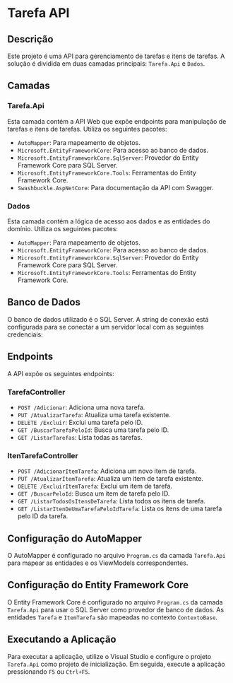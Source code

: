 # Tarefa API

## Descrição
Este projeto é uma API para gerenciamento de tarefas e itens de tarefas. A solução é dividida em duas camadas principais: `Tarefa.Api` e `Dados`.

## Camadas

### Tarefa.Api
Esta camada contém a API Web que expõe endpoints para manipulação de tarefas e itens de tarefas. Utiliza os seguintes pacotes:
- `AutoMapper`: Para mapeamento de objetos.
- `Microsoft.EntityFrameworkCore`: Para acesso ao banco de dados.
- `Microsoft.EntityFrameworkCore.SqlServer`: Provedor do Entity Framework Core para SQL Server.
- `Microsoft.EntityFrameworkCore.Tools`: Ferramentas do Entity Framework Core.
- `Swashbuckle.AspNetCore`: Para documentação da API com Swagger.

### Dados
Esta camada contém a lógica de acesso aos dados e as entidades do domínio. Utiliza os seguintes pacotes:
- `AutoMapper`: Para mapeamento de objetos.
- `Microsoft.EntityFrameworkCore`: Para acesso ao banco de dados.
- `Microsoft.EntityFrameworkCore.SqlServer`: Provedor do Entity Framework Core para SQL Server.
- `Microsoft.EntityFrameworkCore.Tools`: Ferramentas do Entity Framework Core.

## Banco de Dados
O banco de dados utilizado é o SQL Server. A string de conexão está configurada para se conectar a um servidor local com as seguintes credenciais:

## Endpoints
A API expõe os seguintes endpoints:

### TarefaController
- `POST /Adicionar`: Adiciona uma nova tarefa.
- `PUT /AtualizarTarefa`: Atualiza uma tarefa existente.
- `DELETE /Excluir`: Exclui uma tarefa pelo ID.
- `GET /BuscarTarefaPeloId`: Busca uma tarefa pelo ID.
- `GET /ListarTarefas`: Lista todas as tarefas.

### ItenTarefaController
- `POST /AdicionarItemTarefa`: Adiciona um novo item de tarefa.
- `PUT /AtualizarItemTarefa`: Atualiza um item de tarefa existente.
- `DELETE /ExcluirItemTarefa`: Exclui um item de tarefa.
- `GET /BuscarPeloId`: Busca um item de tarefa pelo ID.
- `GET /ListarTodosOsItensDeTarefa`: Lista todos os itens de tarefa.
- `GET /ListarItenDeUmaTarefaPeloIdTarefa`: Lista os itens de uma tarefa pelo ID da tarefa.

## Configuração do AutoMapper
O AutoMapper é configurado no arquivo `Program.cs` da camada `Tarefa.Api` para mapear as entidades e os ViewModels correspondentes.

## Configuração do Entity Framework Core
O Entity Framework Core é configurado no arquivo `Program.cs` da camada `Tarefa.Api` para usar o SQL Server como provedor de banco de dados. As entidades `Tarefa` e `ItemTarefa` são mapeadas no contexto `ContextoBase`.

## Executando a Aplicação
Para executar a aplicação, utilize o Visual Studio e configure o projeto `Tarefa.Api` como projeto de inicialização. Em seguida, execute a aplicação pressionando `F5` ou `Ctrl+F5`.
